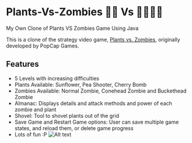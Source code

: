 # Plants-Vs-Zombies 🌱🌵 Vs 🧟‍♂️🧟‍♀️
My Own Clone of Plants VS Zombies Game Using Java

This is a clone of the strategy video game, [Plants vs. Zombies](https://en.wikipedia.org/wiki/Plants_vs._Zombies), originally developed by PopCap Games.
## Features
- 5 Levels with increasing difficulties
- Plants Available: Sunflower, Pea Shooter, Cherry Bomb
- Zombies Available: Normal Zombie, Conehead Zombie and Buckethead Zombie
- Almanac: Displays details and attack methods and power of each zombie and plant
- Shovel: Tool to shovel plants out of the grid
- Save Game and Restart Game options: User can save multiple game states, and reload them, or delete game progress
- Lots of fun :P
![Alt text](/../master/pvz.png?raw=true "Screenshot")
